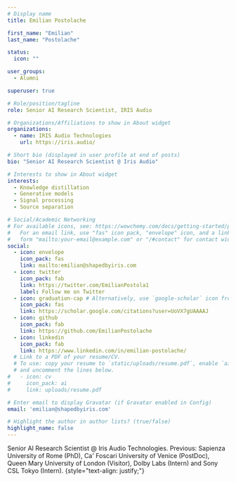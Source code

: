 ```yaml
---
# Display name
title: Emilian Postolache

first_name: "Emilian"
last_name: "Postolache"

status:
  icon: ""

user_groups:
  - Alumni

superuser: true

# Role/position/tagline
role: Senior AI Research Scientist, IRIS Audio

# Organizations/Affiliations to show in About widget
organizations:
  - name: IRIS Audio Technologies
    url: https://iris.audio/

# Short bio (displayed in user profile at end of posts)
bio: "Senior AI Research Scientist @ Iris Audio"

# Interests to show in About widget
interests:
  - Knowledge distillation
  - Generative models
  - Signal processing
  - Source separation

# Social/Academic Networking
# For available icons, see: https://wowchemy.com/docs/getting-started/page-builder/#icons
#   For an email link, use "fas" icon pack, "envelope" icon, and a link in the
#   form "mailto:your-email@example.com" or "/#contact" for contact widget.
social:
  - icon: envelope
    icon_pack: fas
    link: mailto:emilian@shapedbyiris.com
  - icon: twitter
    icon_pack: fab
    link: https://twitter.com/EmilianPostola1
    label: Follow me on Twitter
  - icon: graduation-cap # Alternatively, use `google-scholar` icon from `ai` icon pack
    icon_pack: fas
    link: https://scholar.google.com/citations?user=UoVX7gUAAAAJ
  - icon: github
    icon_pack: fab
    link: https://github.com/EmilianPostolache
  - icon: linkedin
    icon_pack: fab
    link: https://www.linkedin.com/in/emilian-postolache/
  # Link to a PDF of your resume/CV.
  # To use: copy your resume to `static/uploads/resume.pdf`, enable `ai` icons in `params.yaml`,
  # and uncomment the lines below.
#   - icon: cv
#     icon_pack: ai
#     link: uploads/resume.pdf

# Enter email to display Gravatar (if Gravatar enabled in Config)
email: 'emilian@shapedbyiris.com'

# Highlight the author in author lists? (true/false)
highlight_name: false
---
```

Senior AI Research Scientist @ Iris Audio Technologies. Previous: Sapienza University of Rome (PhD), Ca' Foscari University of Venice (PostDoc), Queen Mary University of London (Visitor), Dolby Labs (Intern) and Sony CSL Tokyo (Intern).
{style="text-align: justify;"}
